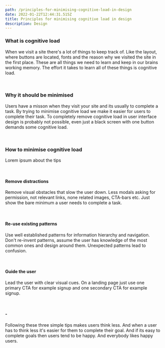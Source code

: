 ```yaml
---
path: /principles-for-minimising-cognitive-load-in-design
date: 2022-01-22T12:44:31.515Z
title: Principles for minimising cognitive load in design
description: Design
---
```

### What is cognitive load

When we visit a site there's a lot of things to keep track of. Like the layout, where buttons are located, fonts and the reason why we visited the site in the first place. These are all things we need to learn and keep in our brains working memory. The effort it takes to learn all of these things is cognitive load.

<br />

### Why it should be minimised

Users have a misson when they visit your site and its usually to complete a task. By trying to minimise cognitive load we make it easier for users to complete their task. To completely remove cognitive load in user interface design is probably not possible, even just a black screen with one button demands some cognitive load.

<br />

### How to minimise cognitive load

Lorem ipsum about the tips

<br />

#### Remove distractions

Remove visual obstacles that slow the user down. Less modals asking for permission, not relevant links, none related images, CTA-bars etc. Just show the bare minimum a user needs to complete a task.

<br />

#### Re-use existing patterns

Use well established patterns for information hierarchy and navigation. Don't re-invent patterns, assume the user has knowledge of the most common ones and design around them. Unexpected patterns lead to confusion.

<br />

#### Guide the user

Lead the user with clear visual cues. On a landing page just use one primary CTA for example signup and one secondary CTA for example signup.

<br />

#### \-

Following these three simple tips makes users think less. And when a user has to think less it's easier for them to complete their goal. And if its easy to complete goals then users tend to be happy. And everybody likes happy users.